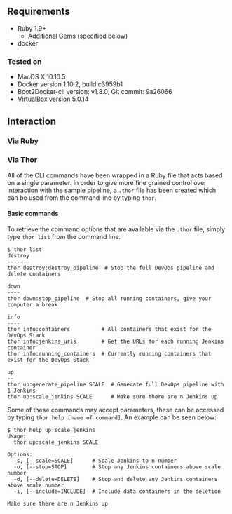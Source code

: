 ## Requirements
* Ruby 1.9+
  * Additional Gems (specified below)
* docker

### Tested on
* MacOS X 10.10.5
* Docker version 1.10.2, build c3959b1
* Boot2Docker-cli version: v1.8.0, Git commit: 9a26066
* VirtualBox version 5.0.14

## Interaction
### Via Ruby

### Via Thor
All of the CLI commands have been wrapped in a Ruby file that acts based on a
single parameter. In order to give more fine grained control over interaction
with the sample pipeline, a `.thor` file has been created which can be used from
the command line by typing `thor`.

#### Basic commands
To retrieve the command options that are available via the `.thor` file, simply
type `thor list` from the command line.
```
$ thor list
destroy
-------
thor destroy:destroy_pipeline  # Stop the full DevOps pipeline and delete containers

down
----
thor down:stop_pipeline  # Stop all running containers, give your computer a break

info
----
thor info:containers          # All containers that exist for the DevOps Stack
thor info:jenkins_urls        # Get the URLs for each running Jenkins container
thor info:running_containers  # Currently running containers that exist for the DevOps Stack

up
--
thor up:generate_pipeline SCALE  # Generate full DevOps pipeline with 1 Jenkins
thor up:scale_jenkins SCALE      # Make sure there are n Jenkins up
```
Some of these commands may accept parameters, these can be accessed by typing `thor help [name of command]`. An example can be seen below:
```
$ thor help up:scale_jenkins
Usage:
  thor up:scale_jenkins SCALE

Options:
  -s, [--scale=SCALE]      # Scale Jenkins to n number
  -o, [--stop=STOP]        # Stop any Jenkins containers above scale number
  -d, [--delete=DELETE]    # Stop and delete any Jenkins containers above scale number
  -i, [--include=INCLUDE]  # Include data containers in the deletion

Make sure there are n Jenkins up
```
